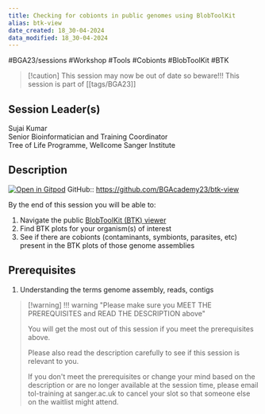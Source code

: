 ```yaml
---
title: Checking for cobionts in public genomes using BlobToolKit
alias: btk-view
date_created: 18_30-04-2024
data_modified: 18_30-04-2024
---
```

#BGA23/sessions #Workshop #Tools #Cobionts #BlobToolKit #BTK

> [!caution] This session may now be out of date so beware!!!
> This session is part of  [[tags/BGA23]]

## Session Leader(s)

Sujai Kumar  
Senior Bioinformatician and Training Coordinator  
Tree of Life Programme, Wellcome Sanger Institute

## Description
[![Open in Gitpod](https://gitpod.io/button/open-in-gitpod.svg)](https://gitpod.io/#https://github.com/BGAcademy23/btk-view)
GitHub:: https://github.com/BGAcademy23/btk-view

By the end of this session you will be able to:

1. Navigate the public [BlobToolKit (BTK) viewer](https://blobtoolkit.genomehubs.org/view)
2. Find BTK plots for your organism(s) of interest
3. See if there are cobionts (contaminants, symbionts, parasites, etc) present in the BTK plots of those genome assemblies

## Prerequisites

1. Understanding the terms genome assembly, reads, contigs

> [!warning] !!! warning "Please make sure you MEET THE PREREQUISITES and READ THE DESCRIPTION above"
> 
> You will get the most out of this session if you meet the prerequisites above.
> 
> Please also read the description carefully to see if this session is relevant to you.
> 
> If you don't meet the prerequisites or change your mind based on the description or are no longer available at the session time, please email tol-training at sanger.ac.uk to cancel your slot so that someone else on the waitlist might attend.
